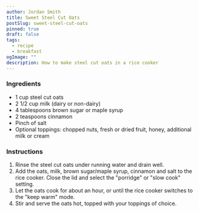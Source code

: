 ```yaml
---
author: Jordan Smith
title: Sweet Steel Cut Oats
postSlug: sweet-steel-cut-oats
pinned: true
draft: false
tags:
  - recipe
  - breakfast
ogImage: ""
description: How to make steel cut oats in a rice cooker
---
```


### Ingredients

- 1 cup steel cut oats
- 2 1/2 cup milk (dairy or non-dairy)
- 4 tablespoons brown sugar or maple syrup
- 2 teaspoons cinnamon
- Pinch of salt
- Optional toppings: chopped nuts, fresh or dried fruit, honey, additional milk or cream

### Instructions

1. Rinse the steel cut oats under running water and drain well.
2. Add the oats, milk, brown sugar/maple syrup, cinnamon and salt to the rice cooker. Close the lid and select the "porridge" or "slow cook" setting.
3. Let the oats cook for about an hour, or until the rice cooker switches to the "keep warm" mode.
4. Stir and serve the oats hot, topped with your toppings of choice.
